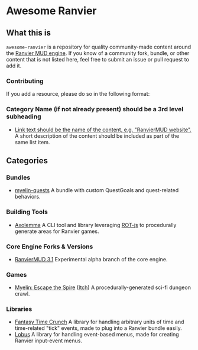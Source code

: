 # Awesome Ranvier

## What this is

`awesome-ranvier` is a repository for quality community-made content around the [Ranvier MUD engine](https://ranviermud.com/).
If you know of a community fork, bundle, or other content that is not listed here, feel free to submit an issue or pull request to add it.

### Contributing

If you add a resource, please do so in the following format:

### Category Name (if not already present) should be a 3rd level subheading

- [Link text should be the name of the content, e.g. "RanvierMUD website".](https://ranviermud.com) A short description of the content should be included as part of the same list item.

## Categories

### Bundles

- [myelin-quests](https://github.com/seanohue/myelin-quests) A bundle with custom QuestGoals and quest-related behaviors.

### Building Tools

- [Axolemma](https://github.com/seanohue/axolemma) A CLI tool and library leveraging [ROT-js](https://ondras.github.io/rot.js/) to procedurally generate areas for Ranvier games.

### Core Engine Forks & Versions

- [RanvierMUD 3.1](https://github.com/RanvierMUD/core/tree/3.1-preview) Experimental alpha branch of the core engine.

### Games

- [Myelin: Escape the Spire](http://myelin.space) ([Itch](https://muscarian.itch.io/myelin-escape-the-spire)) A procedurally-generated sci-fi dungeon crawl.

### Libraries

- [Fantasy Time Crunch](https://github.com/seanohue/fantasy-time-crunch) A library for handling arbitrary units of time and time-related "tick" events, made to plug into a Ranvier bundle easily.
- [Lobus](https://github.com/seanohue/lobus) A library for handling event-based menus, made for creating Ranvier input-event menus.
